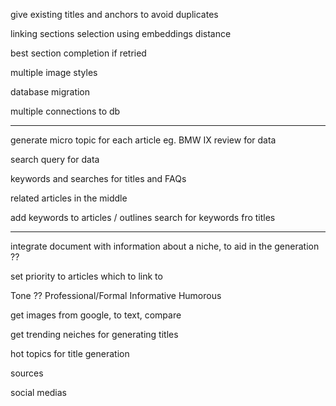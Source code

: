 give existing titles and anchors to avoid duplicates

linking sections selection using embeddings distance

best section completion if retried

multiple image styles

database migration

multiple connections to db

---

generate micro topic for each article eg. BMW IX review for data

search query for data

keywords and searches for titles and FAQs

related articles in the middle

add keywords to articles / outlines
search for keywords fro titles

---

integrate document with information about a niche, to aid in the generation ??

set priority to articles which to link to

Tone ??
Professional/Formal
Informative
Humorous

get images from google, to text, compare

get trending neiches for generating titles

hot topics for title generation

sources

social medias
